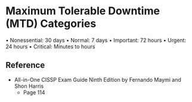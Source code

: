 # Maximum Tolerable Downtime (MTD) Categories

•	 Nonessential: 30 days
•	 Normal: 7 days
•	 Important: 72 hours
•	 Urgent: 24 hours
•	 Critical: Minutes to hours

## Reference
* All-in-One CISSP Exam Guide Ninth Edition by Fernando Maymi and Shon Harris
   * Page 114
